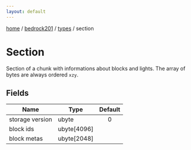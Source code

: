 ```yaml
---
layout: default
---
```


[home](/)  /  [bedrock201](/protocol/bedrock201)  /  [types](/protocol/bedrock201/types)  /  section

# Section

Section of a chunk with informations about blocks and lights. The array of bytes are always ordered `xzy`.

## Fields

Name | Type | Default
---|---|:---:
storage version | ubyte | 0
block ids | ubyte[4096] | 
block metas | ubyte[2048] | 

